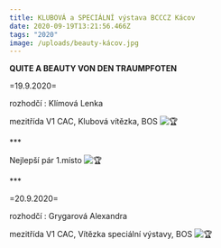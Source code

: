 ```yaml
---
title: KLUBOVÁ a SPECIÁLNÍ výstava BCCCZ Kácov
date: 2020-09-19T13:21:56.466Z
tags: "2020"
image: /uploads/beauty-kácov.jpg
---
```

**QUITE A BEAUTY VON DEN TRAUMPFOTEN**

<!--StartFragment-->

\=19.9.2020=

rozhodčí : Klímová Lenka

mezitřída V1 CAC, Klubová vítězka, BOS ![🏆](https://static.xx.fbcdn.net/images/emoji.php/v9/tbe/1/16/1f3c6.png)

\*\**

Nejlepší pár 1.místo ![🏆](https://static.xx.fbcdn.net/images/emoji.php/v9/tbe/1/16/1f3c6.png)

\*\**

\=20.9.2020=

rozhodčí : Grygarová Alexandra

mezitřída V1 CAC, Vítězka speciální výstavy, BOS ![🏆](https://static.xx.fbcdn.net/images/emoji.php/v9/tbe/1/16/1f3c6.png)

<!--EndFragment-->